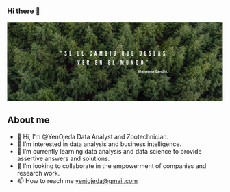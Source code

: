 ### Hi there 👋

![Hi](https://raw.githubusercontent.com/YenOjeda/YenOjeda/main/banner.png)

## About me

- 👋 Hi, I’m @YenOjeda Data Analyst and Zootechnician. 
- 👀 I’m interested in data analysis and business intelligence.
- 🌱 I’m currently learning data analysis and data science to provide assertive answers and solutions.
- 💞️ I’m looking to collaborate in the empowerment of companies and research work.
- 📫 How to reach me yenjojeda@gmail.com
